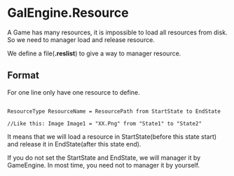 # GalEngine.Resource

A Game has many resources, it is impossible to load all resources from disk.
So we need to manager load and release resource.

We define a file(**.reslist**) to give a way to manager resource.

## Format

For one line only have one resource to define.

```resList

ResourceType ResourceName = ResourcePath from StartState to EndState

//Like this: Image Image1 = "XX.Png" from "State1" to "State2"
```

It means that we will load a resource in StartState(before this state start) and release it in EndState(after this state end).

If you do not set the StartState and EndState, we will manager it by GameEngine. 
In most time, you need not to manager it by yourself.